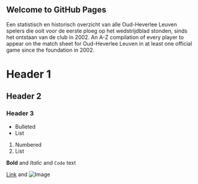 ## Welcome to GitHub Pages

Een statistisch en historisch overzicht van alle Oud-Heverlee Leuven spelers die ooit voor de eerste ploeg op het wedstrijdblad stonden, sinds het ontstaan van de club in 2002.
An A-Z compilation of every player to appear on the match sheet for Oud-Heverlee Leuven in at least one official game since the foundation in 2002.

# Header 1
## Header 2
### Header 3

- Bulleted
- List

1. Numbered
2. List

**Bold** and _Italic_ and `Code` text

[Link](url) and ![Image](src)
```
